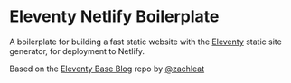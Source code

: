 # Eleventy Netlify Boilerplate

A boilerplate for building a fast static website with the [Eleventy](https://www.11ty.io/) static site generator, for deployment to Netlify.

Based on the [Eleventy Base Blog](https://github.com/11ty/eleventy-base-blog) repo by [@zachleat](https://github.com/zachleat)
